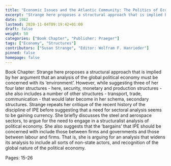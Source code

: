 ```yaml
---
title: "Economic Issues and the Atlantic Community: The Politics of Economics: A Sectoral Analysis "
excerpt: "Strange here proposes a structural approach that is implied by her argument that an analysis of the global political economy must be concerned with its ‘environment’. However, while suggesting three of her four later structures - here, security, monetary and production structures - she also includes a number of other structures - transport, trade, communication - that would later become in her schema, secondary structures. Strange repeats her critique of the recent history of the discipline of IPE before suggesting that a need for sectoral analysis seems to be gaining currency. She briefly discusses the steel and aerospace sectors, to argue for the need to engage in a structuralist analysis of political economy. She also suggests that the ‘bargains’ that IPE should be concerned with include those between firms and governments and those between labour and firms. That is, she is arguing for an analysis that widens its analysis to include all sorts of non-state actors, and recognition of the global nature of the political economy."
date: 1982
lastmod: 2020-11-04T09:19:42+01:00
draft: false
weight: 50
categories: ["Book Chapter", "Publisher: Praeger"]
tags: ["Economy", "Structures"]
contributors: ["Susan Strange", "Editor: Wolfram F. Hanrieder"]
pinned: false
homepage: false
---
```


Book Chapter: Strange here proposes a structural approach that is implied by her argument that an analysis of the global political economy must be concerned with its ‘environment’. However, while suggesting three of her four later structures - here, security, monetary and production structures - she also includes a number of other structures - transport, trade, communication - that would later become in her schema, secondary structures. Strange repeats her critique of the recent history of the discipline of IPE before suggesting that a need for sectoral analysis seems to be gaining currency. She briefly discusses the steel and aerospace sectors, to argue for the need to engage in a structuralist analysis of political economy. She also suggests that the ‘bargains’ that IPE should be concerned with include those between firms and governments and those between labour and firms. That is, she is arguing for an analysis that widens its analysis to include all sorts of non-state actors, and recognition of the global nature of the political economy.

Pages: 15-26